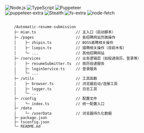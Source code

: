 ![Node.js](https://img.shields.io/badge/Node.js-18.x-green?logo=node.js&style=for-the-badge)
![TypeScript](https://img.shields.io/badge/TypeScript-5.x-blue?logo=typescript&style=for-the-badge)
![Puppeteer](https://img.shields.io/badge/Puppeteer-Core-brightgreen?logo=puppeteer&style=for-the-badge)
<br/>
![puppeteer-extra](https://img.shields.io/badge/puppeteer--extra-Plugin-blueviolet?style=for-the-badge)
![Stealth](https://img.shields.io/badge/Stealth-Plugin-orange?style=for-the-badge)
![fs-extra](https://img.shields.io/badge/fs--extra-File%20System-yellow?style=for-the-badge)
![node-fetch](https://img.shields.io/badge/node--fetch-HTTP%20Client-lightgrey?style=for-the-badge)
<br/>
<pre>
  <code>
    /Automatic-resume-submission
    ├─ mian.ts                  // 主入口（启动脚本）
    ├─ /pages                   // 各招聘网站页面操作
    │    ├─ zhipin.ts           // BOSS直聘相关操作
    │    ├─ liepin.ts           // 猎聘相关操作（目前木有）
    │    └─ ...                 // 其他招聘网站
    ├─ /services                // 业务逻辑层（如投递简历、登录等）
    │    ├─ resumeSubmitter.ts  // 简历投递服务
    │    ├─ loginService.ts     // 登录服务
    │    └─ ...                 
    ├─ /utils                   // 工具函数
    │    ├─ browser.ts          // 浏览器启动/连接工具
    │    ├─ logger.ts           // 日志工具
    │    └─ ...
    ├─ /config                  // 配置文件
    │    └─ index.ts            // 统一配置入口
    ├─ /data                    
    │    └─ /userData           // 浏览器持久化数据
    ├─ package.json
    ├─ tsconfig.json
    └─ README.md
  </code>
</pre>